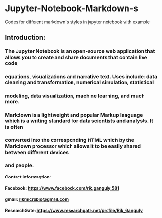 # Jupyter-Notebook-Markdown-s
Codes for different markdown's styles in jupyter notebook with example 
## Introduction: <br>

### The Jupyter Notebook is an open-source web application that allows you to create and share documents that contain live code, <br>
### equations, visualizations and narrative text. Uses include: data cleaning and transformation, numerical simulation, statistical <br>
### modeling, data visualization, machine learning, and much more. <br>

### Markdown is a lightweight and popular Markup language which is a writing standard for data scientists and analysts. It is often <br>
### converted into the corresponding HTML which by the Markdown processor which allows it to be easily shared between different devices <br>
### and people. <br>
#### Contact informaqtion: <br>
#### Facebook: https://www.facebook.com/rik.ganguly.581 <br>
#### gmail: rikmicrobio@gmail.com <br>
#### ResearchGate: https://www.researchgate.net/profile/Rik_Ganguly
